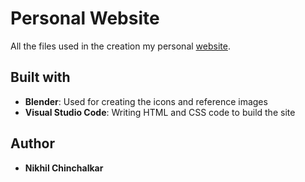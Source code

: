 # Personal Website

All the files used in the creation my personal [website](nikhilchinchalkar.com).

## Built with

* **Blender**: Used for creating the icons and reference images
* **Visual Studio Code**: Writing HTML and CSS code to build the site

## Author

* **Nikhil Chinchalkar**

